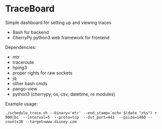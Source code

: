 # TraceBoard

Simple dashboard for setting up and viewing traces

- Bash for backend
- CherryPy python3 web framework for frontend

Dependencies:

- mtr
- traceroute
- hping3
- proper rights for raw sockets
- jq
- other bash cmds
- pango-view
- python3 (cherrypy, os, csv, datetime, re modules)

Example usage:

```
./schedule_trace.sh --binary='mtr' --end_stamp=`echo $(date "+%s") + 900|bc` --interval=5  --proto=tcp  --dst_port=443  --psize=1460 --count=30 --target=www.disney.com
```
